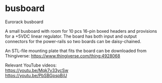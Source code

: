 # busboard
Eurorack busboard

A small busboard with room for 10 pcs 16-pin boxed headers and provisions for a +5VDC linear regulator. 
The board has both input and output connectors for the power-rails so two boards can be daisy-chained.

An STL-file mounting plate that fits the board can be downloaded from Thingiverse:
https://www.thingiverse.com/thing:4928068

Relevant YouTube videos:  
https://youtu.be/Mqk7v33ycSw  
https://youtu.be/PbSBGpspBiU  

